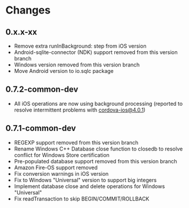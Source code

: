 # Changes

## 0.x.x-xx

- Remove extra runInBackground: step from iOS version
- Android-sqlite-connector (NDK) support removed from this version branch
- Windows version removed from this version branch
- Move Android version to io.sqlc package

## 0.7.2-common-dev

- All iOS operations are now using background processing (reported to resolve intermittent problems with cordova-ios@4.0.1)

## 0.7.1-common-dev

- REGEXP support removed from this version branch
- Rename Windows C++ Database close function to closedb to resolve conflict for Windows Store certification
- Pre-populated database support removed from this version branch
- Amazon Fire-OS support removed
- Fix conversion warnings in iOS version
- Fix to Windows "Universal" version to support big integers
- Implement database close and delete operations for Windows "Universal"
- Fix readTransaction to skip BEGIN/COMMIT/ROLLBACK
